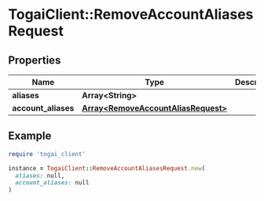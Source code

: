 # TogaiClient::RemoveAccountAliasesRequest

## Properties

| Name | Type | Description | Notes |
| ---- | ---- | ----------- | ----- |
| **aliases** | **Array&lt;String&gt;** |  | [optional] |
| **account_aliases** | [**Array&lt;RemoveAccountAliasRequest&gt;**](RemoveAccountAliasRequest.md) |  | [optional] |

## Example

```ruby
require 'togai_client'

instance = TogaiClient::RemoveAccountAliasesRequest.new(
  aliases: null,
  account_aliases: null
)
```

